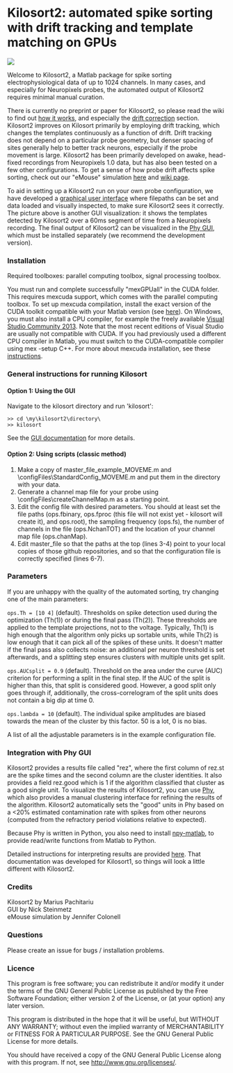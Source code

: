 # Kilosort2: automated spike sorting with drift tracking and template matching on GPUs #

![](https://github.com/MouseLand/Kilosort2/blob/master/Docs/img/templates.png)

Welcome to Kilosort2, a Matlab package for spike sorting electrophysiological data of up to 1024 channels. In many cases, and especially for Neuropixels probes, the automated output of Kilosort2 requires minimal manual curation.

There is currently no preprint or paper for Kilosort2, so please read the wiki to find out [how it works](https://github.com/MouseLand/Kilosort2/wiki), and especially the [drift correction](https://github.com/MouseLand/Kilosort2/wiki/3.-More-on-drift-correction) section. Kilosort2 improves on Kilosort primarily by employing drift tracking, which changes the templates continuously as a function of drift. Drift tracking does not depend on a particular probe geometry, but denser spacing of sites generally help to better track neurons, especially if the probe movement is large. Kilosort2 has been primarily developed on awake, head-fixed recordings from Neuropixels 1.0 data, but has also been tested on a few other configurations. To get a sense of how probe drift affects spike sorting, check out our "eMouse" simulation [here](https://github.com/MouseLand/Kilosort2/tree/master/eMouse_drift) and [wiki page](https://github.com/MouseLand/Kilosort2/wiki/4.-eMouse-simulator-with-drift).

To aid in setting up a Kilosort2 run on your own probe configuration, we have developed a [graphical user interface](https://github.com/MouseLand/Kilosort2/wiki/1.-The-GUI) where filepaths can be set and data loaded and visually inspected, to make sure Kilosort2 sees it correctly. The picture above is another GUI visualization: it shows the templates detected by Kilosort2 over a 60ms segment of time from a Neuropixels recording. The final output of Kilosort2 can be visualized in the [Phy GUI](https://github.com/kwikteam/phy), which must be installed separately (we recommend the development version). 

### Installation ###

Required toolboxes: parallel computing toolbox, signal processing toolbox.

You must run and complete successfully "mexGPUall" in the CUDA folder. This requires mexcuda support, which comes with the parallel computing toolbox. To set up mexcuda compilation, install the exact version of the CUDA toolkit compatible with your Matlab version (see [here](https://www.mathworks.com/help/distcomp/gpu-support-by-release.html)). On Windows, you must also install a CPU compiler, for example the freely available [Visual Studio Community 2013](https://www.visualstudio.com/vs/older-downloads/). Note that the most recent editions of Visual Studio are usually not compatible with CUDA. If you had previously used a different CPU compiler in Matlab, you must switch to the CUDA-compatible compiler using mex -setup C++. For more about mexcuda installation, see these [instructions](http://uk.mathworks.com/help/distcomp/mexcuda.html).

### General instructions for running Kilosort ###

#### Option 1: Using the GUI

Navigate to the kilosort directory and run 'kilosort':
```
>> cd \my\kilosort2\directory\
>> kilosort
```
See the [GUI documentation](https://github.com/MouseLand/Kilosort2/wiki/1.-The-GUI) for more details.

#### Option 2: Using scripts (classic method)

1. Make a copy of master_file_example_MOVEME.m and \configFiles\StandardConfig_MOVEME.m and put them in the directory with your data.
2. Generate a channel map file for your probe using \configFiles\createChannelMap.m as a starting point.
3. Edit the config file with desired parameters. You should at least set the file paths (ops.fbinary, ops.fproc (this file will not exist yet - kilosort will create it), and ops.root), the sampling frequency (ops.fs), the number of channels in the file (ops.NchanTOT) and the location of your channel map file (ops.chanMap).
4. Edit master_file so that the paths at the top (lines 3-4) point to your local copies of those github repositories, and so that the configuration file is correctly specified (lines 6-7).

### Parameters ###

If you are unhappy with the quality of the automated sorting, try changing one of the main parameters:

`ops.Th = [10 4]` (default). Thresholds on spike detection used during the optimization (Th(1)) or during the final pass (Th(2)). These thresholds are applied to the template projections, not to the voltage. Typically, Th(1) is high enough that the algorithm only picks up sortable units, while Th(2) is low enough that it can pick all of the spikes of these units. It doesn't matter if the final pass also collects noise: an additional per neuron threshold is set afterwards, and a splitting step ensures clusters with multiple units get split.

`ops.AUCsplit = 0.9` (default). Threshold on the area under the curve (AUC) criterion for performing a split in the final step. If the AUC of the split is higher than this, that split is considered good. However, a good split only goes through if, additionally, the cross-correlogram of the split units does not contain a big dip at time 0.

`ops.lambda = 10` (default).  The individual spike amplitudes are biased towards the mean of the cluster by this factor. 50 is a lot, 0 is no bias.

A list of all the adjustable parameters is in the example configuration file.

### Integration with Phy GUI ###
Kilosort2 provides a results file called "rez", where the first column of rez.st are the spike times and the second column are the cluster identities. It also provides a field rez.good which is 1 if the algorithm classified that cluster as a good single unit. To visualize the results of Kilosort2, you can use [Phy](https://github.com/kwikteam/phy), which also provides a manual clustering interface for refining the results of the algorithm. Kilosort2 automatically sets the "good" units in Phy based on a <20% estimated contamination rate with spikes from other neurons (computed from the refractory period violations relative to expected).

Because Phy is written in Python, you also need to install [npy-matlab](https://github.com/kwikteam/npy-matlab), to provide read/write functions from Matlab to Python.

Detailed instructions for interpreting results are provided [here](https://github.com/kwikteam/phy-contrib/blob/master/docs/template-gui.md). That documentation was developed for Kilosort1, so things will look a little different with Kilosort2.

### Credits ###

Kilosort2 by Marius Pachitariu  
GUI by Nick Steinmetz  
eMouse simulation by Jennifer Colonell  

### Questions ###

Please create an issue for bugs / installation problems.

### Licence ###

This program is free software; you can redistribute it and/or modify it under the terms of the GNU General Public License as published by the Free Software Foundation; either version 2 of the License, or (at your option) any later version.

This program is distributed in the hope that it will be useful, but WITHOUT ANY WARRANTY; without even the implied warranty of MERCHANTABILITY or FITNESS FOR A PARTICULAR PURPOSE. See the GNU General Public License for more details.

You should have received a copy of the GNU General Public License along with this program. If not, see http://www.gnu.org/licenses/.
